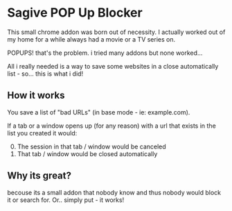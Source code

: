 Sagive POP Up Blocker
=============

This small chrome addon was born out of necessity. I actually worked out of my home for a while always had a movie or a TV series on.

POPUPS! that's the problem. i tried many addons but none worked...

All i really needed is a way to save some websites in a close automatically list - so... this is what i did!

How it works
-------
You save a list of "bad URLs" (in base mode - ie: example.com). 

If a tab or a window opens up (for any reason) with a url that exists in the list you created it would:

0. The session in that tab / window would be canceled
0. That tab / window would be closed automatically


Why its great?
-------
becouse its a small addon that nobody know and thus nobody would block it or search for. Or.. simply put - it works!